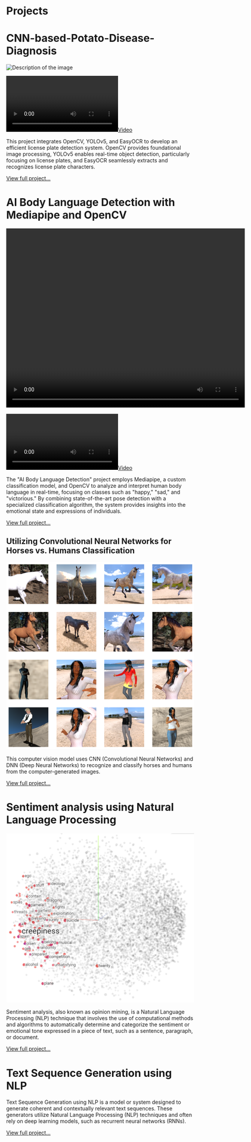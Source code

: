 
# Projects


# CNN-based-Potato-Disease-Diagnosis

<img src="Images/Images.jpeg" alt="Description of the image" width="640" height="480">


[![](https://user-images.githubusercontent.com/95362584/282869959-66102f05-ef40-44b0-be55-5e76ab112828.mp4)](https://user-images.githubusercontent.com/95362584/282869959-66102f05-ef40-44b0-be55-5e76ab112828.mp4)


This project integrates OpenCV, YOLOv5, and EasyOCR to develop an efficient license plate detection system. OpenCV provides foundational image processing, YOLOv5 enables real-time object detection, particularly focusing on license plates, and EasyOCR seamlessly extracts and recognizes license plate characters. 

[View full project...](https://github.com/Nashra-Tazmeen/-CNN-based-Potato-Disease-Diagnosis.git)


# AI Body Language Detection with Mediapipe and OpenCV
<video width="640" height="480" controls>
  <source src="https://user-images.githubusercontent.com/95362584/283087155-c5ed4231-d736-4d86-b692-cb4cb5b725ef.mp4" type="video/mp4">
</video>

[![](https://user-images.githubusercontent.com/95362584/283087155-c5ed4231-d736-4d86-b692-cb4cb5b725ef.mp4)](https://user-images.githubusercontent.com/95362584/283087155-c5ed4231-d736-4d86-b692-cb4cb5b725ef.mp4)


The "AI Body Language Detection" project employs Mediapipe, a custom classification model, and OpenCV to analyze and interpret human body language in real-time, focusing on classes such as "happy," "sad," and "victorious." By combining state-of-the-art pose detection with a specialized classification algorithm, the system provides insights into the emotional state and expressions of individuals. 

[View full project...](https://github.com/Satzil/AI-Body-Language-Detection)





## Utilizing Convolutional Neural Networks for Horses vs. Humans Classification

[![OpenAI Logo](https://github.com/Satzil/horses_vs_humans/blob/main/images/horses_and_humas.png?raw=true)](https://satzil.github.io/horses_vs_humans/)


This computer vision model uses CNN (Convolutional Neural Networks) and DNN (Deep Neural Networks) to recognize and classify horses and humans from the computer-generated images.

[View full project...](https://satzil.github.io/horses_vs_humans/)


# Sentiment analysis using Natural Language Processing

[
![OpenAI Logo](https://github.com/Satzil/IMDB_reviews/blob/main/images/vectors.png?raw=true)
](https://satzil.github.io/IMDB_reviews/)



Sentiment analysis, also known as opinion mining, is a Natural Language Processing (NLP) technique that involves the use of computational methods and algorithms to automatically determine and categorize the sentiment or emotional tone expressed in a piece of text, such as a sentence, paragraph, or document.

[View full project...](https://satzil.github.io/IMDB_reviews/)

# Text Sequence Generation using NLP

Text Sequence Generation using NLP is a model or system designed to generate coherent and contextually relevant text sequences. These generators utilize Natural Language Processing (NLP) techniques and often rely on deep learning models, such as recurrent neural networks (RNNs).

[View full project...](https://satzil.github.io/Text-sequence-generator/)










